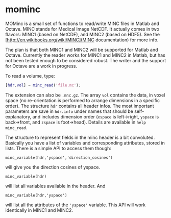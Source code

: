 mominc
======

MOMinc is a small set of functions to read/write MINC files in Matlab and Octave. MINC stands for Medical Image NetCDF. It actually comes in two flavors: MINC1 (based on NetCDF), and MINC2 (based on HDF5). See the [http://en.wikibooks.org/wiki/MINC](MINC documentation) for more info. 

The plan is that both MINC1 and MINC2 will be supported for Matlab and Octave. Currently the reader works for MINC1 and MINC2 in Matlab, but has not been tested enough to be considered robust. The writer and the support for Octave are a work in progress.

To read a volume, type:
```matlab
[hdr,vol] = minc_read('file.mc');
```
The extension can also be `.mnc.gz`. The array `vol` contains the data, in voxel space (no re-orientation is performed to arrange dimensions in a specific order). The structure `hdr` contains all header infos. The most important parameters are save in `hdr.info` under names that should be self-explanatory, and includes dimension order (`xspace` is left->right, `yspace` is back->front, and `zspace` is foot->head). Details are available in `help minc_read`.

The structure to represent fields in the minc header is a bit convoluted. Basically you have a list of variables and corresponding attributes, stored in lists. There is a simple API to access them though:
```
minc_variable(hdr,'yspace','direction_cosines')
```
will give you the direction cosines of yspace. 
```
minc_variable(hdr)
```
will list all variables available in the header. And
```
minc_variable(hdr,'yspace')
```
will list all the attributes of the `'yspace'` variable. This API will work identically in MINC1 and MINC2. 

